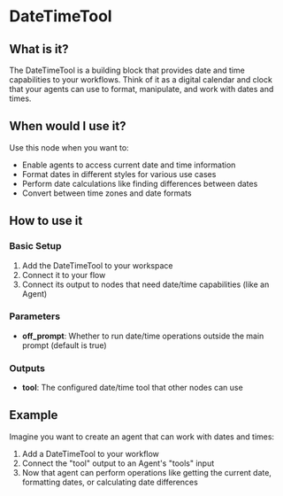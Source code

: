 # DateTimeTool

## What is it?

The DateTimeTool is a building block that provides date and time capabilities to your workflows. Think of it as a digital calendar and clock that your agents can use to format, manipulate, and work with dates and times.

## When would I use it?

Use this node when you want to:

- Enable agents to access current date and time information
- Format dates in different styles for various use cases
- Perform date calculations like finding differences between dates
- Convert between time zones and date formats

## How to use it

### Basic Setup

1. Add the DateTimeTool to your workspace
2. Connect it to your flow
3. Connect its output to nodes that need date/time capabilities (like an Agent)

### Parameters

- **off_prompt**: Whether to run date/time operations outside the main prompt (default is true)

### Outputs

- **tool**: The configured date/time tool that other nodes can use

## Example

Imagine you want to create an agent that can work with dates and times:

1. Add a DateTimeTool to your workflow
2. Connect the "tool" output to an Agent's "tools" input
3. Now that agent can perform operations like getting the current date, formatting dates, or calculating date differences

